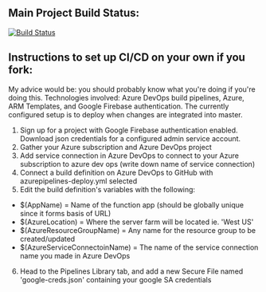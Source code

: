 
## Main Project Build Status:

[![Build Status](https://dev.azure.com/pworthey007/Periodically%20Peckish%20Artisans/_apis/build/status/Periodically-Peckish-Artisans.project-browser-backend?branchName=master)](https://dev.azure.com/pworthey007/Periodically%20Peckish%20Artisans/_build/latest?definitionId=2&branchName=master)

## Instructions to set up CI/CD on your own if you fork:

My advice would be: you should probably know what you're doing if you're doing this. Technologies involved: Azure DevOps build pipelines, Azure, ARM Templates, and Google Firebase authentication. The currently configured setup is to deploy when changes are integrated into master.

1. Sign up for a project with Google Firebase authentication enabled. Download json credentials for a configured admin service account.
2. Gather your Azure subscription and Azure DevOps project
3. Add service connection in Azure DevOps to connect to your Azure subscription to azure dev ops (write down name of service connection)
4. Connect a build definition on Azure DevOps to GitHub with azurepipelines-deploy.yml selected
5. Edit the build definition's variables with the following:
* $(AppName) = Name of the function app (should be globally unique since it forms basis of URL)
* $(AzureLocation) = Where the server farm will be located ie. 'West US'
* $(AzureResourceGroupName) = Any name for the resource group to be created/updated
* $(AzureServiceConnectoinName) = The name of the service connection name you made in Azure DevOps
6. Head to the Pipelines Library tab, and add a new Secure File named 'google-creds.json' containing your google SA credentials
